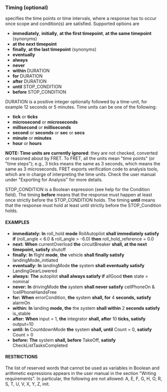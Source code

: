 ### Timing (optional)

specifies the time points or time intervals, where a response has to occur once scope and condition(s) are satisfied. Supported options are

* **immediately**, **initially**, **at the first timepoint**, **at the same timepoint** (synonyms)
* **at the next timepoint**
* **finally**, **at the last timepoint** (synonyms)
* **eventually**
* **always**
* **never**
* **within** DURATION
* **for** DURATION
* **after** DURATION
* **until** STOP_CONDITION
* **before** STOP_CONDITION

DURATION is a positive integer optionally followed by a time-unit,
for example 12 seconds or 5 minutes. Time units can be one of the following:
* **tick** or **ticks**
* **microsecond** or **microseconds**
* **millisecond** or **milliseconds**
* **second** or **seconds** or **sec** or **secs**
* **minute** or **minutes**
* **hour** or **hours**

**NOTE: Time units are currently ignored**: they are not checked, converted
or reasoned about by FRET. To FRET, all the units mean "time points" (or
"time steps"); e.g., 3 ticks means the same as 3 seconds, which means the
same as 3 microseconds. FRET exports verification code to analysis tools,
which are in charge of interpreting the time units. Check the user manual
under "Exporting for Analysis" for more details.

STOP_CONDITION is a Boolean expression (see help for the Condition
field). The timing **before** means that the response must happen at least
once strictly before the STOP_CONDITION holds. The timing **until** means
that the response must hold at least until strictly before the
STOP_Condition holds.

#### EXAMPLES
* **immediately:** **In** roll_hold **mode** RollAutopilot **shall immediately satisfy if** (roll_angle
  < 6.0 & roll_angle > -6.0) **then** roll_hold_reference = 0.0
* **next:** **When** currentOverload **the** circuitBreaker **shall,
  at the next timepoint, satisfy** shutoff
* **finally:** **In** flight **mode**, **the** vehicle **shall finally
  satisfy** landingMode_initiated
* **eventually:** **In** landingMode **the** system **shall eventually satisfy**
  LandingGearLowered
* **always:** **The** autopilot **shall always satisfy if** allGood **then**
  state = nominal
* **never:** **In** drivingMode **the** system **shall never satisfy**
  cellPhoneOn & !cellPhoneHandsFree
* **for:** **When** errorCondition, **the** system **shall, for** 4 **seconds, satisfy** alarmOn
* **within:** **In** landing **mode, the** the system **shall within** 2 **seconds satisfy** is_stable
* **after:** **When** input = 1, **the** integrator **shall, after** 10
  **ticks, satisfy** output=10
* **until:** **In** CountdownMode **the** system **shall, until** Count = 0, **satisfy** Count > 0
* **before:** **The** system **shall, before** TakeOff, **satisfy** CheckListTasksCompleted

#### RESTRICTIONS

The list of reserved words that cannot be used as variables in
Boolean and arithmetic expressions appears in the user manual in the section
"Writing requirements". In particular, the following are not allowed:
A, E, F, G, H, O, R, S, T, U, V, X, Y, Z, init.
